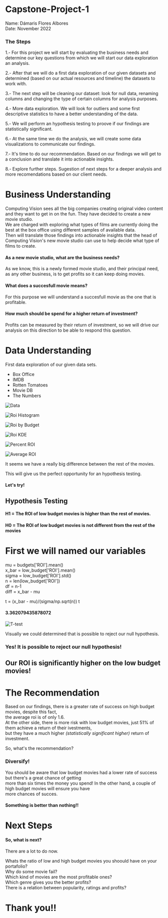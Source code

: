 # Capstone-Project-1

Name: Dámaris Flores Albores  
Date: November 2022  

### The Steps  
1.- For this project we will start by evaluating the business needs and determine our key questions from which we will start our data exploration an analysis. 

2.- After that we will do a first data exploration of our given datasets and determined (based on our actual resources and timeline) the datasets to work with. 

3.- The next step will be cleaning our dataset: look for null data, renaming columns and changing the type of certain columns for analysis purposes.  

4.- More data exploration. We will look for outliers and some first descriptive statistics to have a better understanding of the data.  

5.- We will perform an hypothesis testing to proove if our findings are statistically significant.  

6.- At the same time we do the analysis, we will create some data visualizations to communicate our findings.  

7.- It's time to do our recommendation. Based on our findings we will get to a conclusion and translate it into actionable insights.  

8.- Explore further steps. Sugestion of next steps for a deeper analysis and more recomendations based on our client needs.  

# Business Understanding  

Computing Vision sees all the big companies creating original video content and they want to get in on the fun. They have decided to create a new movie studio.   
We are charged with exploring what types of films are currently doing the best at the box office using different samples of available data.  
Then will translate those findings into actionable insights that the head of Computing Vision's new movie studio can use to help decide what type of films to create.  

#### As  a new movie studio, what are the business needs?   

As we know, this is a newly formed movie studio, and their principal need, as any other business, is to get profits so it can keep doing movies.  

#### What does a succesfull movie means?  

For this purpose we will understand a succesfull movie as the one that is profitable.   

#### How much should be spend for a higher return of investment?  

Profits can be measured by their return of investment, so we will drive our analysis on this direction to be able to respond this question.   

# Data Understanding

First data exploration of our given data sets.   

* Box Office   
* IMDB  
* Rotten Tomatoes  
* Movie DB  
* The Numbers  

![Data](/Visualizations/Picture1.png) 

![Roi Histogram](/Visualizations/roi_hist.png)   

![Roi by Budget](/Visualizations/roi_by_budget.png)

![Roi KDE](/Visualizations/KDE_roi.png)   

![Percent ROI](/Visualizations/percent_roi.png) 

![Average ROI](/Visualizations/averageroi_budget.png)  

It seems we have a really big difference between the rest of the movies.  

This will give us the perfect opportunity for an hypothesis testing.  

#### Let's try!   

## Hypothesis Testing  

#### H1 = The ROI of low budget movies is higher than the rest of movies.   

#### H0 = The ROI of low budget movies is not different from the rest of the movies  

# First we will named our variables   

mu = budgets['ROI'].mean()  
x_bar = low_budget['ROI'].mean()  
sigma = low_budget['ROI'].std()  
n = len(low_budget['ROI'])  
df = n-1  
diff = x_bar - mu   

t = (x_bar -  mu)/(sigma/np.sqrt(n))
t  

#### 3.362079435878072   

![T-test](/Visualizations/t_stat.png)   

Visually we could determined that is possible to reject our null hypothesis.  

### Yes! It is possible to reject our null hypothesis!  
## Our ROI is significantly higher on the low budget movies!  

# The Recommendation  

Based on our findings, there is a greater rate of success on high budget movies, despite this fact,  
the average roi is of only 1.6.  
At the other side, there is more risk with low budget movies, just 51% of them achieve a return of their ivestments,  
but they have a much higher *(statistically significant higher)* return of investment.   

So, what's the recommendation?   

### Diversify!   

You should be aware that low budget movies had a lower rate of success but there's a great chance of getting  
more than six times the money you spend! In the other hand, a couple of high budget movies will ensure you have  
more chances of succes. 
#### Something is better than nothing!! 

# Next Steps  

#### So, what is next?  

There are a lot to do now. 

Whats the ratio of low and high budget movies you shoould have on your portafolio?   
Why do some movie fail?    
Which kind of movies are the most profitable ones?    
Which genre gives you the better profits?    
There is a relation between popularity, ratings and profits?    

# Thank you!!  






 